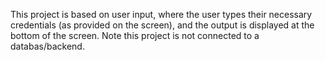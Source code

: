 This project is based on user input, where the user types their necessary credentials (as provided on the screen), and the output is displayed at the bottom of the screen. Note this project is not connected to a databas/backend.
